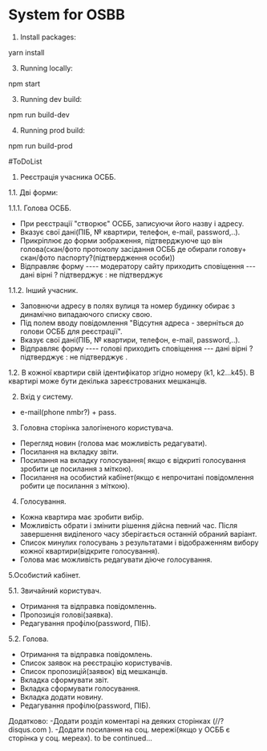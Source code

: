 
# System for OSBB
1) Install packages:

yarn install

3) Running locally:

npm start

3) Running dev build:

npm run build-dev

4) Running prod build:

npm run build-prod

#ToDoList

1. Реєстрація учасника ОСББ.

1.1. Дві форми: 

1.1.1. Голова ОСББ.
- При реєстрації  "створює"  ОСББ, записуючи його назву і адресу.
- Вказує свої дані(ПІБ,  № квартири, телефон, e-mail, password,..).
- Прикріплює до форми зображення, підтверджуюче що він голова(скан/фото протоколу засідання ОСББ де обирали голову+ скан/фото паспорту?(підтвердження особи))
- Відправляє форму ---- модератору сайту приходить сповіщення --- дані вірні ? підтверджує : не підтверджує 

1.1.2.  Інший учасник.
- Заповнючи адресу в полях вулиця та номер будинку обирає з динамічно випадаючого списку свою. 
- Під полем вводу повідомлення "Відсутня адреса - зверніться до голови ОСББ для реєстрації".
- Вказує свої дані(ПІБ,  № квартири, телефон, e-mail, password,..).
- Відправляє форму ---- голові приходить сповіщення --- дані вірні ? підтверджує : не підтверджує .

1.2. В кожної квартири свій ідентифікатор згідно номеру (k1, k2...k45). 
В квартирі може бути декілька зареєстрованих мешканців.

2. Вхід у систему.
- e-mail(phone nmbr?) + pass.

3. Головна сторінка залогіненого користувача.

- Перегляд новин (голова має можливість редагувати).
- Посилання на вкладку звіти.
- Посилання на вкладку голосування( якщо є відкриті голосування зробити це посилання з міткою).
- Посилання на особистий кабінет(якщо є непрочитані повідомлення робити це посилання з міткою).

4. Голосування.

- Кожна квартира має зробити вибір.
- Можливість обрати і змінити рішення дійсна певний час. Після завершення          	виділеного часу зберігається останній обраний варіант.
- Список минулих голосувань з результатами  і відображенням вибору кожної       	  квартири(відкрите голосування).
- Голова має можливість редагувати діюче голосування.

5.Особистий кабінет.

5.1. Звичайний користувач.
- Отримання та відправка повідомленнь.
- Пропозиція голові(заявка).
- Редагування профілю(password, ПІБ).

5.2. Голова.
- Отримання та відправка повідомлень.
- Список заявок на реєстрацію користувачів.
- Список пропозицій(заявок) від мешканців.
- Вкладка сформувати звіт.
- Вкладка сформувати голосування.
- Вкладка додати новину.
- Редагування профілю(password, ПІБ).

Додатково:
-Додати розділ коментарі на деяких сторінках (//? disqus.com ).
-Додати посилання на соц. мережі(якщо у ОСББ є сторінка у соц. мереах).
to be continued...